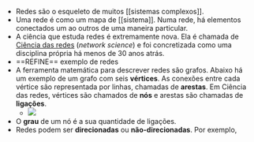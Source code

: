 - Redes são o esqueleto de muitos [[sistemas complexos]].
- Uma rede é como um mapa de [[sistema]]. Numa rede, há elementos conectados um ao outros de uma maneira particular.
- A ciência que estuda redes é extremamente nova. Ela é chamada de [Ciência das redes](http://networksciencebook.com/) (*network science*) e foi concretizada como uma disciplina própria há menos de 30 anos atrás.
- ==REFINE== exemplo de redes
- A ferramenta matemática para descrever redes são grafos. Abaixo há um exemplo de um grafo com seis **vértices**. As conexões entre cada vértice são representada por linhas, chamadas de **arestas**. Em Ciência das redes, vértices são chamados de **nós** e arestas são chamadas de **ligações**.
	- ![](https://upload.wikimedia.org/wikipedia/commons/thumb/5/5b/6n-graf.svg/220px-6n-graf.svg.png)
- O **grau** de um nó é a sua quantidade de ligações.
- Redes podem ser **direcionadas** ou **não-direcionadas**. Por exemplo,